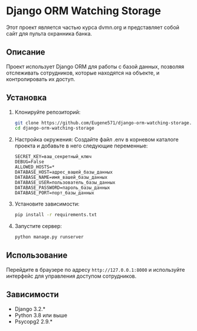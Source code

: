 # Django ORM Watching Storage

Этот проект является частью курса dvmn.org и представляет собой сайт для пульта охранника банка.

## Описание

Проект использует Django ORM для работы с базой данных, позволяя отслеживать сотрудников, которые находятся на объекте, и контролировать их доступ.


## Установка

1. Клонируйте репозиторий:

    ```bash
    git clone https://github.com/Eugene571/django-orm-watching-storage.git
    cd django-orm-watching-storage
    ```
2. Настройка окружения:
Создайте файл .env в корневом каталоге проекта и добавьте в него следующие переменные:
   ``` env
   SECRET_KEY=ваш_секретный_ключ
   DEBUG=False
   ALLOWED_HOSTS=*
   DATABASE_HOST=адрес_вашей_базы_данных
   DATABASE_NAME=имя_вашей_базы_данных
   DATABASE_USER=пользователь_базы_данных
   DATABASE_PASSWORD=пароль_базы_данных
   DATABASE_PORT=порт_базы_данных
   ```

3. Установите зависимости:

    ```bash
    pip install -r requirements.txt
    ```

4. Запустите сервер:

    ```bash
    python manage.py runserver
    ```

## Использование

Перейдите в браузере по адресу `http://127.0.0.1:8000` и используйте интерфейс для управления доступом сотрудников.

## Зависимости

- Django 3.2.*
- Python 3.8 или выше
- Psycopg2 2.9.*
